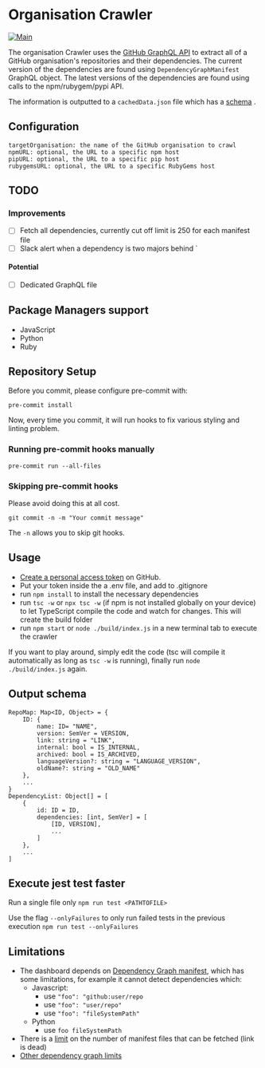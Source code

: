 # Organisation Crawler

[![Main](https://github.com/ahm-monash/crawler/actions/workflows/main.yml/badge.svg)](https://github.com/ahm-monash/crawler/actions/workflows/main.yml)

The organisation Crawler uses the [GitHub GraphQL API](https://docs.GitHub.com/en/GraphQL) to extract all of a GitHub organisation's repositories and their dependencies. The current version of the dependencies are found using `DependencyGraphManifest` GraphQL object. The latest versions of the dependencies are found using calls to the npm/rubygem/pypi API.

The information is outputted to a `cachedData.json` file which has a [schema](#output-schema) .

## Configuration
	targetOrganisation: the name of the GitHub organisation to crawl
	npmURL: optional, the URL to a specific npm host
	pipURL: optional, the URL to a specific pip host
	rubygemsURL: optional, the URL to a specific RubyGems host

## TODO
### Improvements
- [ ] Fetch all dependencies, currently cut off limit is 250 for each manifest file
- [ ] Slack alert when a dependency is two majors behind
`
#### Potential
- [ ] Dedicated GraphQL file

## Package Managers support

* JavaScript
* Python
* Ruby

## Repository Setup

Before you commit, please configure pre-commit with:

`pre-commit install`

Now, every time you commit, it will run hooks to fix various styling and linting problem.

### Running pre-commit hooks manually

`pre-commit run --all-files`

### Skipping pre-commit hooks

Please avoid doing this at all cost.

`git commit -n -m "Your commit message"`

The `-n` allows you to skip git hooks.

## Usage

- [Create a personal access token](https://docs.GitHub.com/en/authentication/keeping-your-account-and-data-secure/creating-a-personal-access-token) on GitHub.
- Put your token inside the a .env file,  and add to .gitignore
- run `npm install` to install the necessary dependencies
- run `tsc -w` or `npx tsc -w` (if npm is not installed globally on your device) to let TypeScript compile the code and watch for changes. This will create the build folder
- run `npm start` or `node ./build/index.js` in a new terminal tab to execute the crawler

If you want to play around, simply edit the code (tsc will compile it automatically as long as `tsc -w` is running), finally run `node ./build/index.js` again.


## Output schema

```
RepoMap: Map<ID, Object> = {
    ID: {
        name: ID= "NAME",
        version: SemVer = VERSION,
        link: string = "LINK",
        internal: bool = IS_INTERNAL,
        archived: bool = IS_ARCHIVED,
		languageVersion?: string = "LANGUAGE_VERSION",
		oldName?: string = "OLD_NAME"
    },
    ...
}
DependencyList: Object[] = [
    {
        id: ID = ID,
        dependencies: [int, SemVer] = [
            [ID, VERSION],
            ...
        ]
    },
    ...
]

```

## Execute jest test faster

Run a single file only `npm run test <PATHTOFILE>`

Use the flag `--onlyFailures` to only run failed tests in the previous execution `npm run test --onlyFailures`


## Limitations
* The dashboard depends on [Dependency Graph manifest](https://docs.github.com/en/graphql/reference/objects#dependencygraphmanifest), which has some limitations, for example it cannot detect dependencies which:
  * Javascript:
    * use `"foo": "github:user/repo`
    * use `"foo": "user/repo"`
    * use `"foo": "fileSystemPath"`
  * Python
    * use `foo fileSystemPath`
* There is a [limit](https://github.community/t/dependency-graph-manifest-files-limit/133284/77?page=3) on the number of manifest files that can be fetched (link is dead)
* [Other dependency graph limits](https://docs.github.com/en/code-security/supply-chain-security/understanding-your-software-supply-chain/troubleshooting-the-dependency-graph)
